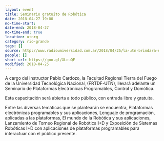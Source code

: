 ```yaml
---
layout: event 
title: Seminario gratuito de Robótica
date: 2018-04-27 19:00
no-time-start: 
date-end: 2018-04-27
no-time-end: true
location: utnrg
category: rio-grande
tags: []
source: http://www.radiouniversidad.com.ar/2018/04/25/la-utn-brindara-un-seminario-gratuito-de-robotica/
people: []
short-url: https://goo.gl/XLcuQE
modified: 2018-04-25
---
```


A cargo del instructor Pablo Cardozo, la Facultad Regional Tierra del Fuego de la Universidad Tecnológica Nacional, (FRTDF-UTN), llevará adelante un Seminario de Plataformas Electrónicas Programables, Control y Domótica.

Esta capacitación será abierta a todo público, con entrada libre y gratuita.

Entre las diversas temáticas que se plantearán se encuentra, Plataformas electrónicas programables y sus aplicaciones, Lenguaje de programación, aplicadas a las plataformas, El mundo de la Robótica y sus aplicaciones, Lanzamiento de Torneo Regional de Robótica I+D y Exposición de Sistemas Robóticas I+D con aplicaciones de plataformas programables para interactuar con el público presente.